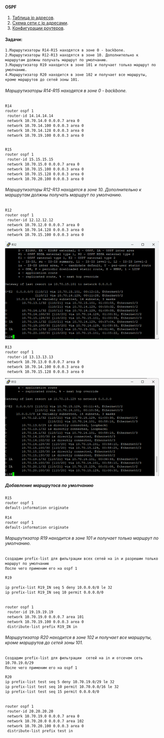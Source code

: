 #### OSPF
1. [Таблица ip aдресов](files/).
2. [Схема сети с ip адресами](../../lab/Otus_lab.drawio).
3. [Конфигурации роутеров](configs/).


#### Задачи:
```
1.Маршрутизаторы R14-R15 находятся в зоне 0 - backbone.
2.Маршрутизаторы R12-R13 находятся в зоне 10. Дополнительно к маршрутам должны получать маршрут по умолчанию.
3.Маршрутизатор R19 находится в зоне 101 и получает только маршрут по умолчанию.
4.Маршрутизатор R20 находится в зоне 102 и получает все маршруты, кроме маршрутов до сетей зоны 101.
```
###### Маршрутизаторы R14-R15 находятся в зоне 0 - backbone.
```
R14
router ospf 1
 router-id 14.14.14.14
 network 10.70.14.0 0.0.0.7 area 0
 network 10.70.14.100 0.0.0.3 area 0
 network 10.70.14.128 0.0.0.3 area 0
 network 10.70.19.100 0.0.0.3 area 0


```

```
R15
router ospf 1
 router-id 15.15.15.15
 network 10.70.15.0 0.0.0.7 area 0
 network 10.70.15.100 0.0.0.3 area 0
 network 10.70.15.128 0.0.0.3 area 0
 network 10.70.20.100 0.0.0.3 area 0

```
###### Маршрутизаторы R12-R13 находятся в зоне 10. Дополнительно к маршрутам должны получать маршрут по умолчанию.

```
R12
router ospf 1
 router-id 12.12.12.12
 network 10.70.12.0 0.0.0.7 area 0
 network 10.70.14.128 0.0.0.3 area 0
 network 10.70.15.100 0.0.0.3 area 0
```
![alt text](image-2.png)


```
R13
router ospf 1
 router-id 13.13.13.13
 network 10.70.13.0 0.0.0.7 area 0
 network 10.70.14.100 0.0.0.3 area 0
 network 10.70.15.128 0.0.0.3 area 0
```
![alt text](image-1.png)
##### Добавление маршрутосв по умолчанию
```
R15
router ospf 1
default-information originate

R14
router ospf 1
default-information originate
```
###### Маршрутизатор R19 находится в зоне 101 и получает только маршрут по умолчанию.
```
Создадим prefix-list для фильтрации всех сетей на in и разрешим только маршрут по умолчанию
После чего применим его на ospf 1
```

```
R19

ip prefix-list R19_IN seq 5 deny 10.0.0.0/8 le 32
ip prefix-list R19_IN seq 10 permit 0.0.0.0/0


router ospf 1
 router-id 19.19.19.19
 network 10.70.19.0 0.0.0.7 area 101
 network 10.70.19.100 0.0.0.3 area 0
 distribute-list prefix R19_IN in
```

###### Маршрутизатор R20 находится в зоне 102 и получает все маршруты, кроме маршрутов до сетей зоны 101.
```
Создадим prefix-list для фильтрации  сетей на in и отсечем сеть 10.70.19.0/29
После чего применим его на ospf 1
```
```
R20
ip prefix-list test seq 5 deny 10.70.19.0/29 le 32
ip prefix-list test seq 10 permit 10.70.0.0/16 le 32
ip prefix-list test seq 15 permit 0.0.0.0/0


router ospf 1
 router-id 20.20.20.20
 network 10.70.19.0 0.0.0.7 area 0
 network 10.70.20.0 0.0.0.7 area 102
 network 10.70.20.100 0.0.0.3 area 0
 distribute-list prefix test in

```